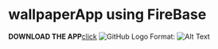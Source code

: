 # wallpaperApp using FireBase
**DOWNLOAD THE APP**[click](https://github.com/prince214/Wallset-Wallpaper-App/raw/master/wallset.apk)
![GitHub Logo](/images/logo.png)
Format: ![Alt Text](url)
